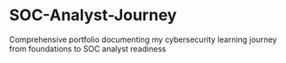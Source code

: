 # SOC-Analyst-Journey
Comprehensive portfolio documenting my cybersecurity learning journey from foundations to SOC analyst readiness
